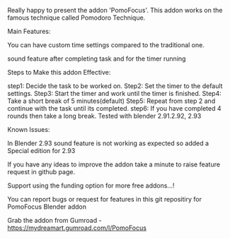 Really happy to present the addon 'PomoFocus'. This addon works on the famous technique called Pomodoro Technique.

Main Features:

You can have custom time settings compared to the traditional one.

sound feature after completing task and for the timer running

Steps to Make this addon Effective:

step1: Decide the task to be worked on.
Step2: Set the timer to the default settings.
Step3: Start the timer and work until the timer is finished.
Step4: Take a short break of 5 minutes(default)
Step5: Repeat from step 2 and continue with the task until its completed.
step6: If you have completed 4 rounds then take a long break.
Tested with blender 2.91.2.92, 2.93

Known Issues:

In Blender 2.93 sound feature is not working as expected so added a Special edition for 2.93

If you have any ideas to improve the addon take a minute to raise feature request in github page.

Support using the funding option for more free addons...!


You can report bugs or request for features in this git repositiry for PomoFocus Blender addon

Grab the addon from Gumroad - https://mydreamart.gumroad.com/l/PomoFocus
